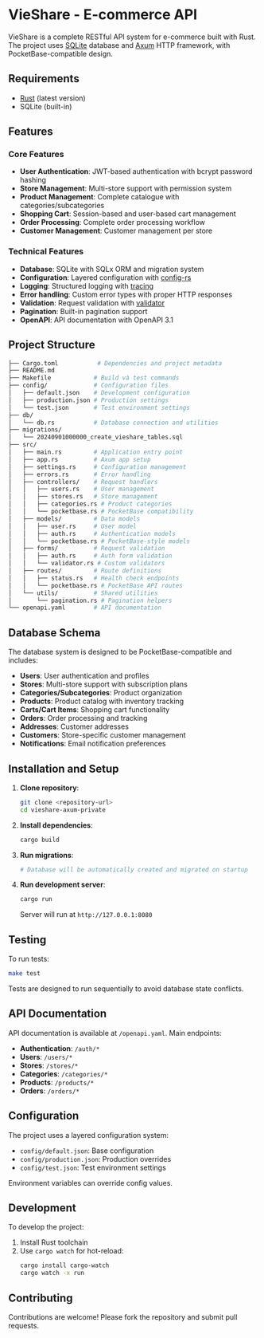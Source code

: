 # VieShare - E-commerce API

VieShare is a complete RESTful API system for e-commerce built with Rust. The project uses [SQLite](https://sqlite.org/) database and [Axum](https://github.com/tokio-rs/axum) HTTP framework, with PocketBase-compatible design.

## Requirements

- [Rust](https://www.rust-lang.org/tools/install) (latest version)
- SQLite (built-in)

## Features

### Core Features
- **User Authentication**: JWT-based authentication with bcrypt password hashing
- **Store Management**: Multi-store support with permission system
- **Product Management**: Complete catalogue with categories/subcategories
- **Shopping Cart**: Session-based and user-based cart management
- **Order Processing**: Complete order processing workflow
- **Customer Management**: Customer management per store

### Technical Features
- **Database**: SQLite with SQLx ORM and migration system
- **Configuration**: Layered configuration with [config-rs](https://github.com/mehcode/config-rs)
- **Logging**: Structured logging with [tracing](https://github.com/tokio-rs/tracing)
- **Error handling**: Custom error types with proper HTTP responses
- **Validation**: Request validation with [validator](https://github.com/Keats/validator)
- **Pagination**: Built-in pagination support
- **OpenAPI**: API documentation with OpenAPI 3.1

## Project Structure

```bash
├── Cargo.toml           # Dependencies and project metadata
├── README.md
├── Makefile            # Build và test commands
├── config/             # Configuration files
│   ├── default.json    # Development configuration
│   ├── production.json # Production settings
│   └── test.json       # Test environment settings
├── db/
│   └── db.rs           # Database connection and utilities
├── migrations/
│   └── 20240901000000_create_vieshare_tables.sql
├── src/
│   ├── main.rs         # Application entry point
│   ├── app.rs          # Axum app setup
│   ├── settings.rs     # Configuration management
│   ├── errors.rs       # Error handling
│   ├── controllers/    # Request handlers
│   │   ├── users.rs    # User management
│   │   ├── stores.rs   # Store management
│   │   ├── categories.rs # Product categories
│   │   └── pocketbase.rs # PocketBase compatibility
│   ├── models/         # Data models
│   │   ├── user.rs     # User model
│   │   ├── auth.rs     # Authentication models
│   │   └── pocketbase.rs # PocketBase-style models
│   ├── forms/          # Request validation
│   │   ├── auth.rs     # Auth form validation
│   │   └── validator.rs # Custom validators
│   ├── routes/         # Route definitions
│   │   ├── status.rs   # Health check endpoints
│   │   └── pocketbase.rs # PocketBase API routes
│   └── utils/          # Shared utilities
│       └── pagination.rs # Pagination helpers
└── openapi.yaml        # API documentation
```

## Database Schema

The database system is designed to be PocketBase-compatible and includes:

- **Users**: User authentication and profiles
- **Stores**: Multi-store support with subscription plans
- **Categories/Subcategories**: Product organization
- **Products**: Product catalog with inventory tracking
- **Carts/Cart Items**: Shopping cart functionality
- **Orders**: Order processing and tracking
- **Addresses**: Customer addresses
- **Customers**: Store-specific customer management
- **Notifications**: Email notification preferences

## Installation and Setup

1. **Clone repository**:
   ```bash
   git clone <repository-url>
   cd vieshare-axum-private
   ```

2. **Install dependencies**:
   ```bash
   cargo build
   ```

3. **Run migrations**:
   ```bash
   # Database will be automatically created and migrated on startup
   ```

4. **Run development server**:
   ```bash
   cargo run
   ```

   Server will run at `http://127.0.0.1:8080`

## Testing

To run tests:
```bash
make test
```

Tests are designed to run sequentially to avoid database state conflicts.

## API Documentation

API documentation is available at `/openapi.yaml`. Main endpoints:

- **Authentication**: `/auth/*` 
- **Users**: `/users/*`
- **Stores**: `/stores/*`
- **Categories**: `/categories/*`
- **Products**: `/products/*`
- **Orders**: `/orders/*`

## Configuration

The project uses a layered configuration system:

- `config/default.json`: Base configuration
- `config/production.json`: Production overrides
- `config/test.json`: Test environment settings

Environment variables can override config values.

## Development

To develop the project:

1. Install Rust toolchain
2. Use `cargo watch` for hot-reload:
   ```bash
   cargo install cargo-watch
   cargo watch -x run
   ```

## Contributing

Contributions are welcome! Please fork the repository and submit pull requests.